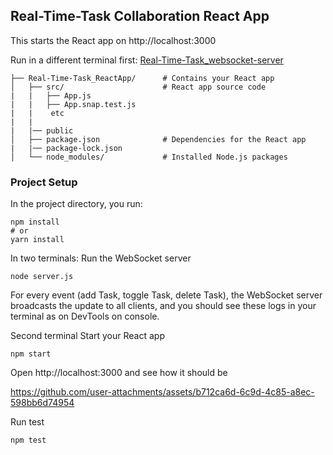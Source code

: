 ## Real-Time-Task Collaboration React App

This starts the React app on http://localhost:3000

Run in a different terminal first: [Real-Time-Task_websocket-server](https://github.com/ElenkaSan/Real-Time-Task_websocket-server/blob/main/README.md)

```
├── Real-Time-Task_ReactApp/      # Contains your React app
│   ├── src/                      # React app source code
|   |   ├── App.js
|   |   ├── App.snap.test.js
|   |    etc
|   |    
|   |── public 
│   ├── package.json              # Dependencies for the React app
|   |── package-lock.json 
│   └── node_modules/             # Installed Node.js packages
```
### Project Setup
In the project directory, you run:

```
npm install
# or
yarn install
```

In two terminals:
Run the WebSocket server 

```
node server.js
```
For every event (add Task, toggle Task, delete Task), the WebSocket server broadcasts the update to all clients, and you should see these logs in your terminal as on DevTools on console. 

Second terminal 
Start your React app 

```
npm start
```
Open http://localhost:3000 and see how it should be

https://github.com/user-attachments/assets/b712ca6d-6c9d-4c85-a8ec-598bb6d74954

Run test 

```
npm test
```


